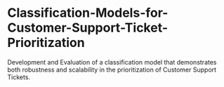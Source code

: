 # Classification-Models-for-Customer-Support-Ticket-Prioritization
Development and Evaluation of a classification model that demonstrates both robustness and scalability in the prioritization of Customer Support Tickets. 
